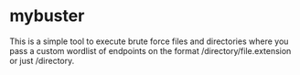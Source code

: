 # mybuster
This is a simple tool to execute brute force files and directories where you pass a custom wordlist of endpoints on the format /directory/file.extension or just /directory.
